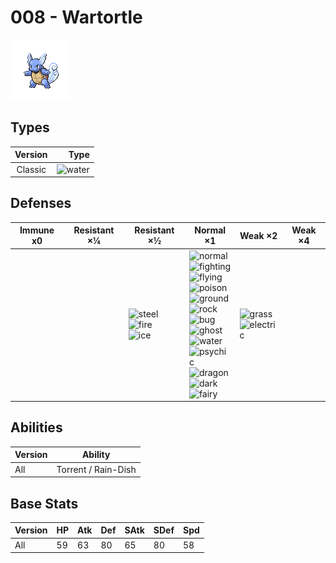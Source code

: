 # 008 - Wartortle

![wartortle](../img/pokemon/008.png)

## Types

| Version | Type                             |
| :-----: | -------------------------------: |
| Classic | ![water](../img/types/water.png) |

## Defenses

| Immune x0 | Resistant ×¼ | Resistant ×½                                                                                         | Normal ×1                                                                                                                                                                                                                                                                                                                                                                                                                                                                                                | Weak ×2                                                                     | Weak ×4 |
| --------- | ------------ | ---------------------------------------------------------------------------------------------------- | -------------------------------------------------------------------------------------------------------------------------------------------------------------------------------------------------------------------------------------------------------------------------------------------------------------------------------------------------------------------------------------------------------------------------------------------------------------------------------------------------------- | --------------------------------------------------------------------------- | ------- |
|           |              | ![steel](../img/types/steel.png)<br/>![fire](../img/types/fire.png)<br/>![ice](../img/types/ice.png) | ![normal](../img/types/normal.png)<br/>![fighting](../img/types/fighting.png)<br/>![flying](../img/types/flying.png)<br/>![poison](../img/types/poison.png)<br/>![ground](../img/types/ground.png)<br/>![rock](../img/types/rock.png)<br/>![bug](../img/types/bug.png)<br/>![ghost](../img/types/ghost.png)<br/>![water](../img/types/water.png)<br/>![psychic](../img/types/psychic.png)<br/>![dragon](../img/types/dragon.png)<br/>![dark](../img/types/dark.png)<br/>![fairy](../img/types/fairy.png) | ![grass](../img/types/grass.png)<br/>![electric](../img/types/electric.png) |         |

## Abilities

| Version | Ability             |
| ------- | ------------------- |
| All     | Torrent / Rain-Dish |

## Base Stats

| Version | HP | Atk | Def | SAtk | SDef | Spd |
| ------- | -- | --- | --- | ---- | ---- | --- |
| All     | 59 | 63  | 80  | 65   | 80   | 58  |